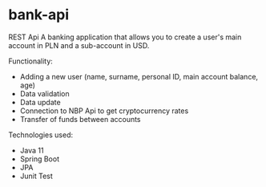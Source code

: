 # bank-api

REST Api 
A banking application that allows you to create a user's main account in PLN and a sub-account in USD.


Functionality:
- Adding a new user (name, surname, personal ID, main account balance, age)
- Data validation
- Data update
- Connection to NBP Api to get cryptocurrency rates
- Transfer of funds between accounts


Technologies used:
- Java 11
- Spring Boot
- JPA
- Junit Test
